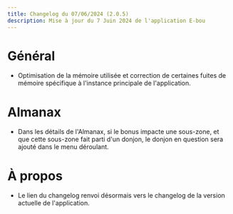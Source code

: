 ```yaml
---
title: Changelog du 07/06/2024 (2.0.5)
description: Mise à jour du 7 Juin 2024 de l'application E-bou
---
```


# Général
- Optimisation de la mémoire utilisée et correction de certaines fuites de mémoire spécifique à l'instance principale de l'application.
# Almanax
- Dans les détails de l'Almanax, si le bonus impacte une sous-zone, et que cette sous-zone fait parti d'un donjon, le donjon en question sera ajouté dans le menu déroulant.
# À propos
- Le lien du changelog renvoi désormais vers le changelog de la version actuelle de l'application.